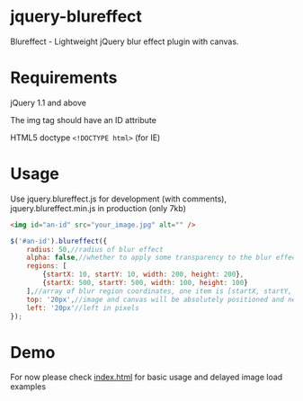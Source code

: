 jquery-blureffect
=================

Blureffect - Lightweight jQuery blur effect plugin with canvas.



Requirements
==========

jQuery 1.1 and above

The img tag should have an ID attribute

HTML5 doctype ``` <!DOCTYPE html> ``` (for IE)



Usage
==========

Use jquery.blureffect.js for development (with comments), jquery.blureffect.min.js in production (only 7kb)

```html
<img id="an-id" src="your_image.jpg" alt="" />
```

```javascript
$('#an-id').blureffect({
	radius: 50,//radius of blur effect
	alpha: false,//whether to apply some transparency to the blur effect
	regions: [
		{startX: 10, startY: 10, width: 200, height: 200},
		{startX: 500, startY: 500, width: 100, height: 100}
	],//array of blur region coordinates, one item is [startX, startY, width, height]
	top: '20px',//image and canvas will be absolutely positioned and need top and left in pixels
	left: '20px'//left in pixels
});
```


Demo
==========

For now please check [index.html](index.html) for basic usage and delayed image load examples
